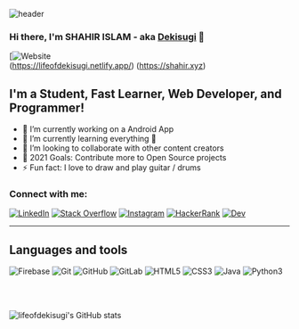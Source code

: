 ![header](https://capsule-render.vercel.app/api?type=waving&color=auto&text=Shahir%20Islam!&fontSize=40&fontColor=000000)

### Hi there, I'm SHAHIR ISLAM - aka [Dekisugi][website] 👋

[![Website](https://img.shields.io/badge/VISIT%20NOW%20%3A%20-----lifeofdekisugi.netlify.com-blue)
<br /> 
(https://lifeofdekisugi.netlify.app/) (https://shahir.xyz)


## I'm a Student, Fast Learner, Web Developer, and Programmer!

- 🔭 I’m currently working on a Android App
- 🌱 I’m currently learning everything 🤣
- 👯 I’m looking to collaborate with other content creators
- 🥅 2021 Goals: Contribute more to Open Source projects
- ⚡ Fun fact: I love to draw and play guitar / drums


### Connect with me:

[![LinkedIn][linkedin_img]][linkedin] [![Stack Overflow][stack_overflow_img]][stack_overflow] [![Instagram][instagram_img]][instagram] [![HackerRank][hacker_rank_img]][hacker_rank] [![Dev][dev_img]][dev]


---

## Languages and tools


![Firebase](https://img.shields.io/badge/-Firebase-white?style=flat-square&logo=firebase)
![Git](https://img.shields.io/badge/-Git-black?style=flat-square&logo=git)
![GitHub](https://img.shields.io/badge/-GitHub-181717?style=flat-square&logo=github)
![GitLab](https://img.shields.io/badge/-GitLab-FCA121?style=flat-square&logo=gitlab)
![HTML5](https://img.shields.io/badge/-HTML5-E34F26?style=flat-square&logo=html5&logoColor=white)
![CSS3](https://img.shields.io/badge/-CSS3-1572B6?style=flat-square&logo=css3)
![Java](https://img.shields.io/badge/Java-JDK%201.0-yellowgreen)
![Python3](https://img.shields.io/badge/Python-3.9-yellow)


<br />
<br />


[website]: https://lifeofdekisugi.netlify.app/
[github]: https://github.com/Hdekisugi
[facebook]: https://facebook.com/me.grayhathacker/
[tryhackme]: https://tryhackme.com/p/H.Dekisugi


![lifeofdekisugi's GitHub stats](https://github-readme-stats.vercel.app/api?username=lifeofdekisugi&show_icons=true&theme=radical)


<!-- references -->
[linkedin]: https://www.linkedin.com/in/lifeofdekisugi/ "LinkedIn"
[stack_overflow]: https://stackoverflow.com/users/15600603/lifeofdekisugi "Stack Overflow"
[instagram]: https://www.instagram.com/lifeofdekisugi/ "Instagram"
[hacker_rank]: # "HackerRank"
[dev]: https://dev.to/lifeofdekisugi "Dev"


<!-- img references -->
[linkedin_img]: https://img.shields.io/badge/-LinkedIn-0B66C2?style=for-the-badge&logo=linkedin "LinkedIn"
[stack_overflow_img]: https://img.shields.io/badge/-Stack%20Overflow-F2720C?style=for-the-badge&logo=stackoverflow&logoColor=ffffff "Stack Overflow"
[instagram_img]: https://img.shields.io/badge/-Instagram-E1306C?style=for-the-badge&logo=instagram&logoColor=ffffff "Instagram"
[hacker_rank_img]: https://img.shields.io/badge/-Hacker%20Rank-2EC866?style=for-the-badge&logo=hackerrank&logoColor=ffffff "HackerRank"
[dev_img]: https://img.shields.io/badge/-dev-363D44?style=for-the-badge&logo=dev.to "Dev"






